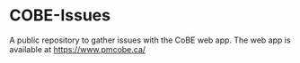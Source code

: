 # COBE-Issues

A public repository to gather issues with the CoBE web app. 
The web app is available at https://www.pmcobe.ca/
